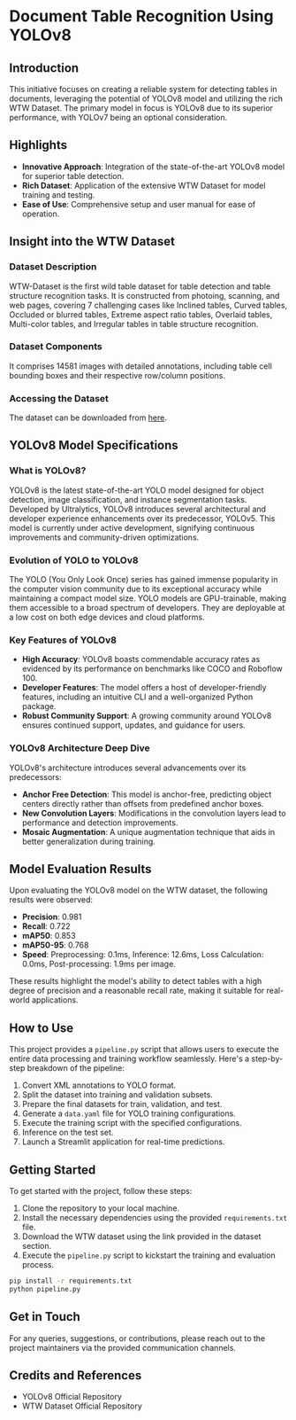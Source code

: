 
# Document Table Recognition Using YOLOv8

## Introduction
This initiative focuses on creating a reliable system for detecting tables in documents, leveraging the potential of YOLOv8 model and utilizing the rich WTW Dataset. The primary model in focus is YOLOv8 due to its superior performance, with YOLOv7 being an optional consideration.

## Highlights
- **Innovative Approach**: Integration of the state-of-the-art YOLOv8 model for superior table detection.
- **Rich Dataset**: Application of the extensive WTW Dataset for model training and testing.
- **Ease of Use**: Comprehensive setup and user manual for ease of operation.

## Insight into the WTW Dataset

### Dataset Description
WTW-Dataset is the first wild table dataset for table detection and table structure recognition tasks. It is constructed from photoing, scanning, and web pages, covering 7 challenging cases like Inclined tables, Curved tables, Occluded or blurred tables, Extreme aspect ratio tables, Overlaid tables, Multi-color tables, and Irregular tables in table structure recognition.

### Dataset Components
It comprises 14581 images with detailed annotations, including table cell bounding boxes and their respective row/column positions.

### Accessing the Dataset
The dataset can be downloaded from [here](https://tianchi.aliyun.com/dataset/108587).

## YOLOv8 Model Specifications

### What is YOLOv8?
YOLOv8 is the latest state-of-the-art YOLO model designed for object detection, image classification, and instance segmentation tasks. Developed by Ultralytics, YOLOv8 introduces several architectural and developer experience enhancements over its predecessor, YOLOv5. This model is currently under active development, signifying continuous improvements and community-driven optimizations.

### Evolution of YOLO to YOLOv8
The YOLO (You Only Look Once) series has gained immense popularity in the computer vision community due to its exceptional accuracy while maintaining a compact model size. YOLO models are GPU-trainable, making them accessible to a broad spectrum of developers. They are deployable at a low cost on both edge devices and cloud platforms.

### Key Features of YOLOv8
- **High Accuracy**: YOLOv8 boasts commendable accuracy rates as evidenced by its performance on benchmarks like COCO and Roboflow 100.
- **Developer Features**: The model offers a host of developer-friendly features, including an intuitive CLI and a well-organized Python package.
- **Robust Community Support**: A growing community around YOLOv8 ensures continued support, updates, and guidance for users.

### YOLOv8 Architecture Deep Dive
YOLOv8's architecture introduces several advancements over its predecessors:
- **Anchor Free Detection**: This model is anchor-free, predicting object centers directly rather than offsets from predefined anchor boxes.
- **New Convolution Layers**: Modifications in the convolution layers lead to performance and detection improvements.
- **Mosaic Augmentation**: A unique augmentation technique that aids in better generalization during training.

## Model Evaluation Results
Upon evaluating the YOLOv8 model on the WTW dataset, the following results were observed:

- **Precision**: 0.981
- **Recall**: 0.722
- **mAP50**: 0.853
- **mAP50-95**: 0.768
- **Speed**: Preprocessing: 0.1ms, Inference: 12.6ms, Loss Calculation: 0.0ms, Post-processing: 1.9ms per image.

These results highlight the model's ability to detect tables with a high degree of precision and a reasonable recall rate, making it suitable for real-world applications.

## How to Use
This project provides a `pipeline.py` script that allows users to execute the entire data processing and training workflow seamlessly. Here's a step-by-step breakdown of the pipeline:

1. Convert XML annotations to YOLO format.
2. Split the dataset into training and validation subsets.
3. Prepare the final datasets for train, validation, and test.
4. Generate a `data.yaml` file for YOLO training configurations.
5. Execute the training script with the specified configurations.
6. Inference on the test set.
7. Launch a Streamlit application for real-time predictions.

## Getting Started
To get started with the project, follow these steps:

1. Clone the repository to your local machine.
2. Install the necessary dependencies using the provided `requirements.txt` file.
3. Download the WTW dataset using the link provided in the dataset section.
4. Execute the `pipeline.py` script to kickstart the training and evaluation process.

```bash
pip install -r requirements.txt
python pipeline.py
```

## Get in Touch
For any queries, suggestions, or contributions, please reach out to the project maintainers via the provided communication channels.

## Credits and References
- YOLOv8 Official Repository
- WTW Dataset Official Repository
